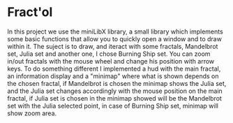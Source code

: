 # Fract'ol
In this project we use the miniLibX library, a small library which implements some basic functions that allow you to quickly open a window and to draw within it.
The suject is to draw, and iteract with some fractals, Mandelbrot set, Julia set and another one, I chose Burning Ship set. You can zoom in/out fractals with the mouse wheel and change his position with arrow keys.
To do something different I implemented a hud with the main fractal, an information display and a "minimap" where what is shown depends on the chosen fractal, if Mandelbrot is chosen the minimap shows the Julia set, and the Julia set changes accordingly with the mouse position on the main fractal, if Julia set is chosen in the minimap showed will be the Mandelbrot set with the Julia selected point, in case of Burning Ship set, minimap will show zoom area.